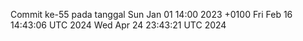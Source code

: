 Commit ke-55 pada tanggal Sun Jan 01 14:00 2023 +0100
Fri Feb 16 14:43:06 UTC 2024
Wed Apr 24 23:43:21 UTC 2024
